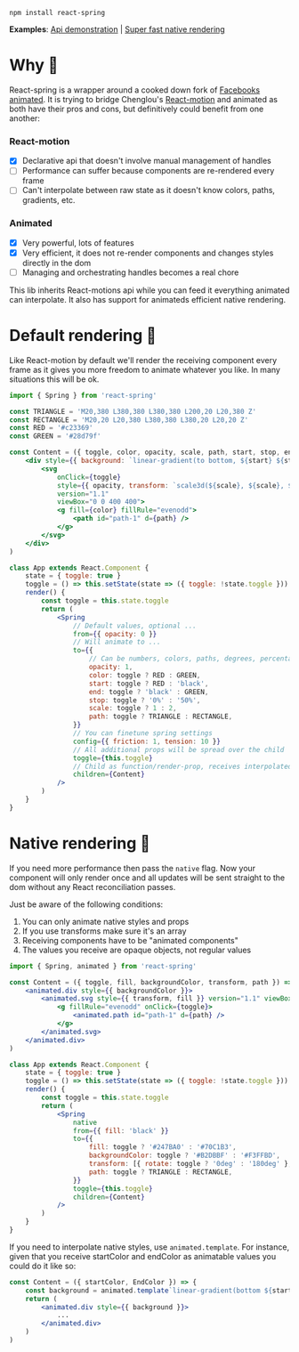     npm install react-spring

<b>Examples</b>: [Api demonstration](https://codesandbox.io/embed/oln44nx8xq) | [Super fast native rendering](https://codesandbox.io/embed/882njxpz29)

# Why 🤔

React-spring is a wrapper around a cooked down fork of [Facebooks animated](http://animatedjs.github.io/interactive-docs/). It is trying to bridge Chenglou's [React-motion](https://github.com/chenglou/react-motion) and animated as both have their pros and cons, but definitively could benefit from one another:

### React-motion

- [x] Declarative api that doesn't involve manual management of handles
- [ ] Performance can suffer because components are re-rendered every frame
- [ ] Can't interpolate between raw state as it doesn't know colors, paths, gradients, etc. 

### Animated

- [x] Very powerful, lots of features
- [x] Very efficient, it does not re-render components and changes styles directly in the dom
- [ ] Managing and orchestrating handles becomes a real chore

This lib inherits React-motions api while you can feed it everything animated can interpolate. It also has support for animateds efficient native rendering.

# Default rendering 🐎

Like React-motion by default we'll render the receiving component every frame as it gives you more freedom to animate whatever you like. In many situations this will be ok.

```jsx
import { Spring } from 'react-spring'

const TRIANGLE = 'M20,380 L380,380 L380,380 L200,20 L20,380 Z'
const RECTANGLE = 'M20,20 L20,380 L380,380 L380,20 L20,20 Z'
const RED = '#c23369'
const GREEN = '#28d79f'

const Content = ({ toggle, color, opacity, scale, path, start, stop, end }) => (
    <div style={{ background: `linear-gradient(to bottom, ${start} ${stop}, ${end} 100%)` }}>
        <svg
            onClick={toggle}
            style={{ opacity, transform: `scale3d(${scale}, ${scale}, ${scale})` }}
            version="1.1"
            viewBox="0 0 400 400">
            <g fill={color} fillRule="evenodd">
                <path id="path-1" d={path} />
            </g>
        </svg>
    </div>
)

class App extends React.Component {
    state = { toggle: true }
    toggle = () => this.setState(state => ({ toggle: !state.toggle }))
    render() {
        const toggle = this.state.toggle
        return (
            <Spring
                // Default values, optional ...
                from={{ opacity: 0 }}
                // Will animate to ...
                to={{
                    // Can be numbers, colors, paths, degrees, percentages, ...
                    opacity: 1,
                    color: toggle ? RED : GREEN,
                    start: toggle ? RED : 'black',
                    end: toggle ? 'black' : GREEN,
                    stop: toggle ? '0%' : '50%',
                    scale: toggle ? 1 : 2,
                    path: toggle ? TRIANGLE : RECTANGLE,
                }}
                // You can finetune spring settings
                config={{ friction: 1, tension: 10 }}
                // All additional props will be spread over the child
                toggle={this.toggle}
                // Child as function/render-prop, receives interpolated values
                children={Content}
            />
        )
    }
}
```

# Native rendering 🚀

If you need more performance then pass the `native` flag. Now your component will only render once and all updates will be sent straight to the dom without any React reconciliation passes.

Just be aware of the following conditions:

1. You can only animate native styles and props
2. If you use transforms make sure it's an array
3. Receiving components have to be "animated components"
4. The values you receive are opaque objects, not regular values

```jsx
import { Spring, animated } from 'react-spring'

const Content = ({ toggle, fill, backgroundColor, transform, path }) => (
    <animated.div style={{ backgroundColor }}>
        <animated.svg style={{ transform, fill }} version="1.1" viewBox="0 0 400 400">
            <g fillRule="evenodd" onClick={toggle}>
                <animated.path id="path-1" d={path} />
            </g>
        </animated.svg>
    </animated.div>
)

class App extends React.Component {
    state = { toggle: true }
    toggle = () => this.setState(state => ({ toggle: !state.toggle }))
    render() {
        const toggle = this.state.toggle
        return (
            <Spring
                native
                from={{ fill: 'black' }}
                to={{
                    fill: toggle ? '#247BA0' : '#70C1B3',
                    backgroundColor: toggle ? '#B2DBBF' : '#F3FFBD',
                    transform: [{ rotate: toggle ? '0deg' : '180deg' }, { scale: toggle ? 0.6 : 1.5 }],
                    path: toggle ? TRIANGLE : RECTANGLE,
                }}
                toggle={this.toggle}
                children={Content}
            />
        )
    }
}
```

If you need to interpolate native styles, use `animated.template`. For instance, given that you receive startColor and endColor as animatable values you could do it like so:

```jsx
const Content = ({ startColor, EndColor }) => {
    const background = animated.template`linear-gradient(bottom ${startColor} 0%, ${EndColor} 100%)`
    return (
        <animated.div style={{ background }}>
            ...
        </animated.div>
    )
)
```

